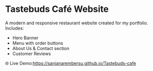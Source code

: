 # Tastebuds Café Website

A modern and responsive restaurant website created for my portfolio.  
Includes:  
- Hero Banner  
- Menu with order buttons  
- About Us & Contact section  
- Customer Reviews  

🌐 Live Demo:https://sanjanarembersu.github.io/Tastebuds-cafe



